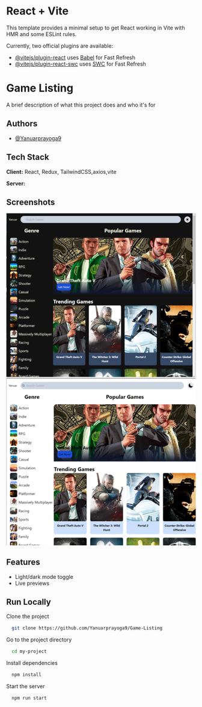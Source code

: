 # React + Vite

This template provides a minimal setup to get React working in Vite with HMR and some ESLint rules.

Currently, two official plugins are available:

- [@vitejs/plugin-react](https://github.com/vitejs/vite-plugin-react/blob/main/packages/plugin-react/README.md) uses [Babel](https://babeljs.io/) for Fast Refresh
- [@vitejs/plugin-react-swc](https://github.com/vitejs/vite-plugin-react-swc) uses [SWC](https://swc.rs/) for Fast Refresh

# Game Listing

A brief description of what this project does and who it's for

## Authors

- [@Yanuarprayoga9](https://github.com/Yanuarprayoga9)


## Tech Stack

**Client:** React, Redux, TailwindCSS,axios,vite

**Server:** 

## Screenshots

![App Screenshot](./public/darkmode.png)
![App Screenshot](./public/lightmode.png)

## Features

- Light/dark mode toggle
- Live previews

## Run Locally

Clone the project

```bash
  git clone https://github.com/Yanuarprayoga9/Game-Listing
```
Go to the project directory

```bash
  cd my-project
```

Install dependencies

```bash
  npm install
```

Start the server

```bash
  npm run start
```

